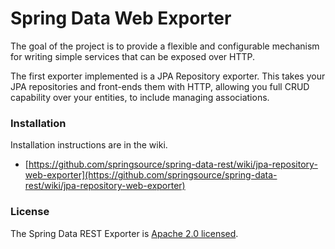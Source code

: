 # Spring Data Web Exporter

The goal of the project is to provide a flexible and configurable mechanism for writing simple services that can be exposed over HTTP.

The first exporter implemented is a JPA Repository exporter. This takes your JPA repositories and front-ends them with HTTP, allowing you full CRUD capability over your entities, to include managing associations.

### Installation

Installation instructions are in the wiki.

* [https://github.com/springsource/spring-data-rest/wiki/jpa-repository-web-exporter](https://github.com/springsource/spring-data-rest/wiki/jpa-repository-web-exporter)


### License

The Spring Data REST Exporter is [Apache 2.0 licensed](http://www.apache.org/licenses/LICENSE-2.0.html).
